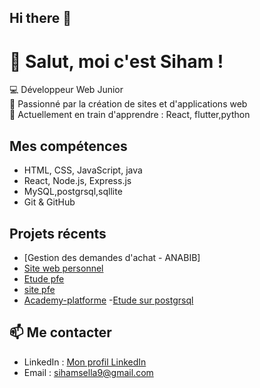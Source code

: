 ## Hi there 👋

# 👋 Salut, moi c'est Siham !

💻 Développeur Web Junior  
🚀 Passionné par la création de sites et d'applications web  
🌱 Actuellement en train d'apprendre : React, flutter,python 

## Mes compétences
- HTML, CSS, JavaScript, java
- React, Node.js, Express.js
- MySQL,postgrsql,sqllite
- Git & GitHub

## Projets récents
- [Gestion des demandes d'achat - ANABIB]
- [Site web personnel](https://siamsell.github.io/portfilio/)
- [Etude pfe](https://github.com/Siamsell/medicale_IMG-with-deepLearning_model-gan)
- [site pfe ](https://medical-image-gan.netlify.app/)
- [Academy-platforme](https://siamsell.github.io/Academy-Platform/)
  -[Etude sur postgrsql](https://siamsell.github.io/rnc/)

## 📫 Me contacter
- LinkedIn : [Mon profil LinkedIn](https://siamsell.github.io/Academy-Platform/)
- Email : sihamsella9@gmail.com
